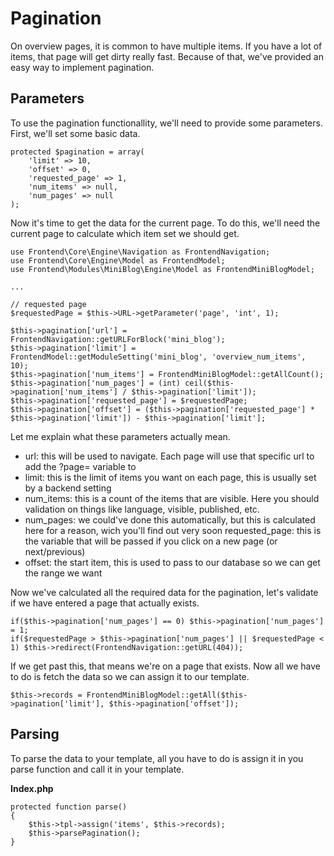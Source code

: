 # Pagination

On overview pages, it is common to have multiple items. If you have a lot of items, that page will get dirty really fast. Because of that, we've provided an easy way to implement pagination.

## Parameters

To use the pagination functionallity, we'll need to provide some parameters. First, we'll set some basic data.

```
protected $pagination = array(
	'limit' => 10,
	'offset' => 0,
	'requested_page' => 1,
	'num_items' => null,
	'num_pages' => null
);
```

Now it's time to get the data for the current page. To do this, we'll need the current page to calculate which item set we should get.

```
use Frontend\Core\Engine\Navigation as FrontendNavigation;
use Frontend\Core\Engine\Model as FrontendModel;
use Frontend\Modules\MiniBlog\Engine\Model as FrontendMiniBlogModel;

...

// requested page
$requestedPage = $this->URL->getParameter('page', 'int', 1);

$this->pagination['url'] = FrontendNavigation::getURLForBlock('mini_blog');
$this->pagination['limit'] = FrontendModel::getModuleSetting('mini_blog', 'overview_num_items', 10);
$this->pagination['num_items'] = FrontendMiniBlogModel::getAllCount();
$this->pagination['num_pages'] = (int) ceil($this->pagination['num_items'] / $this->pagination['limit']);
$this->pagination['requested_page'] = $requestedPage;
$this->pagination['offset'] = ($this->pagination['requested_page'] * $this->pagination['limit']) - $this->pagination['limit'];
```

Let me explain what these parameters actually mean.

* url: this will be used to navigate. Each page will use that specific url to add the ?page=<pagenumber> variable to
* limit: this is the limit of items you want on each page, this is usually set by a backend setting
* num_items: this is a count of the items that are visible. Here you should validation on things like language, visible, published, etc.
* num_pages: we could've done this automatically, but this is calculated here for a reason, wich you'll find out very soon
requested_page: this is the variable that will be passed if you click on a new page (or next/previous)
* offset: the start item, this is used to pass to our database so we can get the range we want

Now we've calculated all the required data for the pagination, let's validate if we have entered a page that actually exists.

```
if($this->pagination['num_pages'] == 0) $this->pagination['num_pages'] = 1;
if($requestedPage > $this->pagination['num_pages'] || $requestedPage < 1) $this->redirect(FrontendNavigation::getURL(404));
```

If we get past this, that means we're on a page that exists. Now all we have to do is fetch the data so we can assign it to our template.

```
$this->records = FrontendMiniBlogModel::getAll($this->pagination['limit'], $this->pagination['offset']);
```

## Parsing

To parse the data to your template, all you have to do is assign it in you parse function and call it in your template.

**Index.php**
```
protected function parse()
{
	$this->tpl->assign('items', $this->records);
	$this->parsePagination();
}
```
